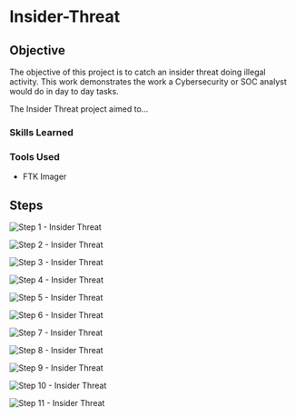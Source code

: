 # Insider-Threat

## Objective
The objective of this project is to catch an insider threat doing illegal activity. This work demonstrates the work a Cybersecurity or SOC analyst would do in day to day tasks.

The Insider Threat project aimed to...

### Skills Learned

### Tools Used

- FTK Imager

## Steps

![Step 1 - Insider Threat](https://github.com/user-attachments/assets/84624e9b-c4d9-4528-a583-a1534a763aca)

![Step 2 - Insider Threat](https://github.com/user-attachments/assets/4e5bcc9b-25f4-4e02-8476-577f32418e94)

![Step 3 - Insider Threat](https://github.com/user-attachments/assets/460032d8-ccbe-479b-8fb3-2bc229f9140a)

![Step 4 - Insider Threat](https://github.com/user-attachments/assets/5d8c97f8-f06a-4be0-8059-7892ab814d75)

![Step 5 - Insider Threat](https://github.com/user-attachments/assets/09ebccad-3127-4437-80cd-eb0783afa610)

![Step 6 - Insider Threat](https://github.com/user-attachments/assets/13973ded-9d5b-4007-98ae-cc4f5be1c2c6)

![Step 7 - Insider Threat](https://github.com/user-attachments/assets/51443229-7e14-4a58-bcc3-ca646cee88fd)

![Step 8 - Insider Threat](https://github.com/user-attachments/assets/6a506ce3-3618-400c-8059-4253fffffee9)

![Step 9 - Insider Threat](https://github.com/user-attachments/assets/909a42f6-ea47-4cb4-9e7e-e5e04176ab46)

![Step 10 - Insider Threat](https://github.com/user-attachments/assets/ed18c4f9-077a-4984-9df1-a191b7d7f954)

![Step 11 - Insider Threat](https://github.com/user-attachments/assets/36891781-b775-4bf9-81b0-ff6f22440a90)

